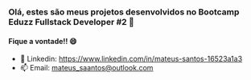### Olá, estes são meus projetos desenvolvidos no Bootcamp Eduzz Fullstack Developer #2 👋
#### Fique a vontade!! 😄

- 💬 Linkedin: https://www.linkedin.com/in/mateus-santos-16523a1a3
- 📫 Email: mateus_saantos@outlook.com
